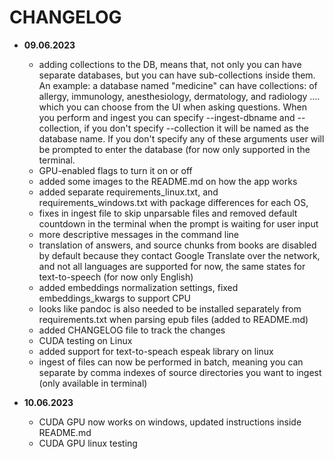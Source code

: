 # CHANGELOG

- **09.06.2023**
    - adding collections to the DB, means that, not only you can have separate databases, but you can have sub-collections inside them. An example: a database named "medicine" can have collections: of
      allergy, immunology, anesthesiology, dermatology, and radiology .... which you can choose from the UI when asking questions. When you perform and ingest you can specify --ingest-dbname and
      --collection, if you don't specify --collection it will be named as the database name. If you don't specify any of these arguments user will be prompted to enter the database (for now only
      supported in the terminal.
    - GPU-enabled flags to turn it on or off
    - added some images to the README.md on how the app works
    - added separate requirements_linux.txt, and requirements_windows.txt with package differences for each OS,
    - fixes in ingest file to skip unparsable files and removed default countdown in the terminal when the prompt is waiting for user input
    - more descriptive messages in the command line
    - translation of answers, and source chunks from books are disabled by default because they contact Google Translate over the network, and not all languages are supported for now, the same states
      for text-to-speech (for now only English)
    - added embeddings normalization settings, fixed embeddings_kwargs to support CPU
    - looks like pandoc is also needed to be installed separately from requirements.txt when parsing epub files (added to README.md)
    - added CHANGELOG file to track the changes
    - CUDA testing on Linux
    - added support for text-to-speach espeak library on linux
    - ingest of files can now be performed in batch, meaning you can separate by comma indexes of source directories you want to ingest (only available in terminal)

- **10.06.2023**
    - CUDA GPU now works on windows, updated instructions inside README.md
    - CUDA GPU linux testing